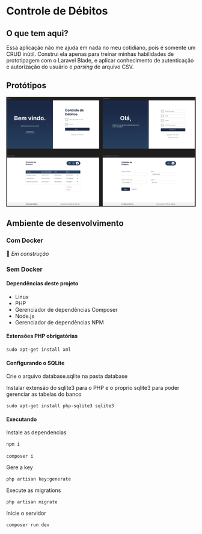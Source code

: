 # Controle de Débitos

## O que tem aqui?

Essa aplicação não me ajuda em nada no meu cotidiano, pois é somente um CRUD inútil. Construi ela apenas para treinar minhas habilidades de prototipagem com o Laravel Blade, e aplicar conhecimento de autenticação e autorização do usuário e *parsing* de arquivo CSV.

## Protótipos

![Para cego ver o prototipo feito no Figma](./public/img/prototipos.png)

## Ambiente de desenvolvimento

### Com Docker

🚧 _Em construção_

### Sem Docker

#### Dependências deste projeto

- Linux
- PHP
- Gerenciador de dependências Composer 
- Node.js
- Gerenciador de dependências NPM

#### Extensões PHP obrigatórias

    sudo apt-get install xml

#### Configurando o SQLite

Crie o arquivo database.sqlite na pasta database

Instalar extensão do sqlite3 para o PHP e o proprio sqlite3 para poder gerenciar as tabelas do banco

    sudo apt-get install php-sqlite3 sqlite3

#### Executando

Instale as dependencias

    npm i

    composer i

Gere a key

    php artisan key:generate

Execute as migrations

    php artisan migrate

Inicie o servidor

    composer run dev